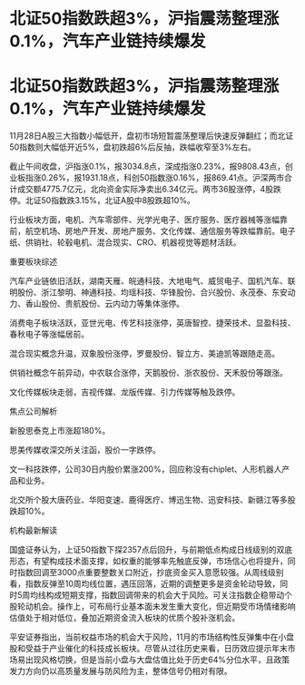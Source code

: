 # 北证50指数跌超3%，沪指震荡整理涨0.1%，汽车产业链持续爆发

# 北证50指数跌超3%，沪指震荡整理涨0.1%，汽车产业链持续爆发

11月28日A股三大指数小幅低开，盘初市场短暂震荡整理后快速反弹翻红；而北证50指数则大幅低开近5%，盘初跌超6%后反抽，跌幅收窄至3%左右。

截止午间收盘，沪指涨0.1%，报3034.8点，深成指涨0.23%，报9808.43点，创业板指涨0.26%，报1931.18点，科创50指数涨0.16%，报869.41点。沪深两市合计成交额4775.7亿元，北向资金实际净卖出6.34亿元。两市36股涨停，4股跌停。北证50指数跌3.15%，北证A股中8股跌超10%。

行业板块方面，电机、汽车零部件、光学光电子、医疗服务、医疗器械等涨幅靠前，航空机场、房地产开发、房地产服务、文化传媒、通信服务等跌幅靠前。电子纸、供销社、轮毂电机、混合现实、CRO、机器视觉等题材活跃。

重要板块综述

汽车产业链依旧活跃，湖南天雁、皖通科技、大地电气、威贸电子、国机汽车、联明股份、浙江黎明、神通科技、均瑶科技、华锋股份、合兴股份、永茂泰、东安动力、香山股份、贵航股份、云内动力等集体涨停。

消费电子板块活跃，亚世光电、传艺科技涨停，英唐智控、捷荣技术、显盈科技、春秋电子等涨幅居前。

混合现实概念升温，双象股份涨停，罗曼股份、智立方、美迪凯等跟随走高。

供销社概念午前异动，中农联合涨停，天鹅股份、浙农股份、天禾股份等跟涨。

文化传媒板块走弱，吉视传媒、龙版传媒、引力传媒等触及跌停。

焦点公司解析

新股思泰克上市涨超180%。

思美传媒收深交所关注函，股价一字跌停。

文一科技跌停，公司30日内股价累涨200%，回应称没有chiplet、人形机器人产品和业务。

北交所个股大唐药业、华阳变速、鹿得医疗、博迅生物、迅安科技、新赣江等多股跌超10%。

机构最新解读

国盛证券认为，上证50指数下探2357点后回升，与前期低点构成日线级别的双底形态，有望构成技术面支撑，如权重的能够率先触底反弹，市场信心也将提升，同时指数回调至3000点重要整数关口附近，抄底资金买入意愿较强。从周线级别看，指数反弹至10周均线位置，遇压回落，近期的调整更多是资金轮动导致，同时5周均线构成短期支撑，指数回调带来的机会大于风险。可关注指数企稳带动个股轮动机会。操作上，可布局行业基本面未发生重大变化，但近期受市场情绪影响估值处于相对低位，叠加近期资金流入板块的优质个股补涨机会。

平安证券指出，当前权益市场的机会大于风险，11月的市场结构性反弹集中在小盘股和受益于产业催化的科技成长板块。尽管从过往历史来看，日历效应提示年末市场易出现风格切换，但是当前小盘与大盘估值比处于历史64%分位水平，且政策发力方向仍以高质量发展与防风险为主，整体信号仍相对有限。


